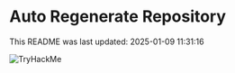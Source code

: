 # Auto Regenerate Repository

This README was last updated: 2025-01-09 11:31:16

 ![TryHackMe](https://tryhackme.com/badge/533634)